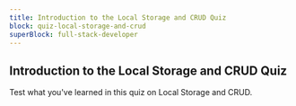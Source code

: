 ```yaml
---
title: Introduction to the Local Storage and CRUD Quiz
block: quiz-local-storage-and-crud
superBlock: full-stack-developer
---
```


## Introduction to the Local Storage and CRUD Quiz

Test what you've learned in this quiz on Local Storage and CRUD.
